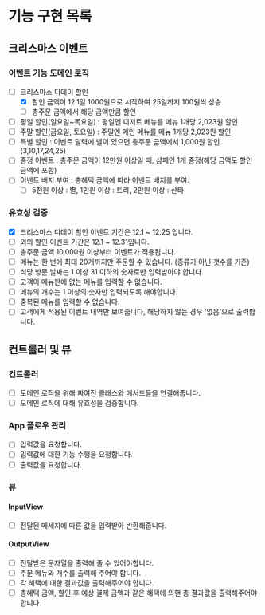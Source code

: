 # 기능 구현 목록

## 크리스마스 이벤트

### 이벤트 기능 도메인 로직

- [ ] 크리스마스 디데이 할인
  - [x] 할인 금액이 12.1일 1000원으로 시작하여 25일까지 100원씩 상승
  - [ ] 총주문 금액에서 해당 금액만큼 할인
- [ ] 평일 할인(일요일~목요일) : 평일엔 디저트 메뉴를 메뉴 1개당 2,023원 할인
- [ ] 주말 할인(금요일, 토요일) : 주말엔 메인 메뉴를 메뉴 1개당 2,023원 할인
- [ ] 특별 할인 : 이벤트 달력에 별이 있으면 총주문 금액에서 1,000원 할인(3,10,17,24,25)
- [ ] 증정 이벤트 : 총주문 금액이 12만원 이상일 때, 샴페인 1개 증정(해당 금액도 할인 금액에 포함)
- [ ] 이벤트 배지 부여 : 총혜택 금액에 따라 이벤트 배지를 부여.
  - [ ] 5천원 이상 : 별, 1만원 이상 : 트리, 2만원 이상 : 산타

### 유효성 검증

- [x] 크리스마스 디데이 할인 이벤트 기간은 12.1 ~ 12.25 입니다.
- [ ] 외의 할인 이벤트 기간은 12.1 ~ 12.31입니다.
- [ ] 총주문 금액 10,000원 이상부터 이벤트가 적용됩니다.
- [ ] 메뉴는 한 번에 최대 20개까지만 주문할 수 있습니다. (종류가 아닌 갯수를 기준)
- [ ] 식당 방문 날짜는 1 이상 31 이하의 숫자로만 입력받아야 합니다.
- [ ] 고객이 메뉴판에 없는 메뉴를 입력할 수 없습니다.
- [ ] 메뉴의 개수는 1 이상의 숫자만 입력되도록 해야합니다.
- [ ] 중복된 메뉴를 입력할 수 없습니다.
- [ ] 고객에게 적용된 이벤트 내역만 보여줍니다, 해당하지 않는 경우 '없음'으로 출력합니다.

## 컨트롤러 및 뷰

### 컨트롤러

- [ ] 도메인 로직을 위해 짜여진 클래스와 메서드들을 연결해줍니다.
- [ ] 도메인 로직에 대해 유효성을 검증합니다.

### App 플로우 관리

- [ ] 입력값을 요청합니다.
- [ ] 입력값에 대한 기능 수행을 요청합니다.
- [ ] 출력값을 요청합니다.

### 뷰

#### InputView

- [ ] 전달된 메세지에 따른 값을 입력받아 반환해줍니다.

#### OutputView

- [ ] 전달받은 문자열을 출력해 줄 수 있어야합니다.
- [ ] 주문 메뉴와 개수를 출력해 주어야 합니다.
- [ ] 각 혜택에 대한 결과값을 출력해주어야 합니다.
- [ ] 총혜택 금액, 할인 후 예상 결제 금액과 같은 혜택에 의핸 총 결과값을 출력해주어야 합니다.

